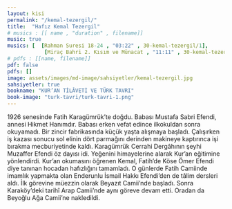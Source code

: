 ```yaml
---
layout: kisi
permalink: "/kemal-tezergil/"
title:  "Hafız Kemal Tezergil"
# musics : [[ name , "duration" , filename]]
music: true
musics: [  [Rahman Suresi 18-24 , "03:22" , 30-kemal-tezergil/1],
            [Miraç Bahri 2. Kısım ve Münacat , "11:11" , 30-kemal-tezergil/2]]
# pdfs : [[name, filename]]
pdf: false
pdfs: []
image: assets/images/md-image/sahsiyetler/kemal-tezergil.jpg
sahsiyetler: true
bookname: "KUR’AN TİLÂVETİ VE TÜRK TAVRI"
book-image: "turk-tavri/turk-tavri-1.png"
---
```


1926 senesinde Fatih Karagümrük’te doğdu. Babası Mustafa Sabri Efendi, annesi Hikmet Hanımdır. 
Babası erken vefat edince ilkokuldan sonra okuyamadı. Bir zincir fabrikasında küçük yaşta alışmaya başladı. Çalışırken iş kazası sonucu sol elinin dört parmağını derinden makineye kaptırınca işi bırakma mecburiyetinde kaldı. 
Karagümrük Cerrahi Dergâhının şeyhi Muzaffer Efendi öz dayısı idi. Yeğenini himayelerine alarak Kur’an eğitimine yönlendirdi. Kur’an okumasını öğrenen Kemal, Fatih’de Köse Ömer Efendi diye tanınan hocadan hafızlığını tamamladı. O günlerde Fatih Camiinde imamlık yapmakta olan Enderunlu İsmail Hakkı Efendi’den de tâlim dersleri aldı. İlk görevine müezzin olarak Beyazıt Camii’nde başladı. Sonra Karaköy’deki tarihî Arap Camii’nde aynı göreve devam etti. Oradan da Beyoğlu Ağa Camii’ne nakledildi. 
